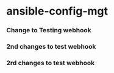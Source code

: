 # ansible-config-mgt

### Change to Testing webhook
### 2nd changes to test webhook

### 2rd changes to test webhook
